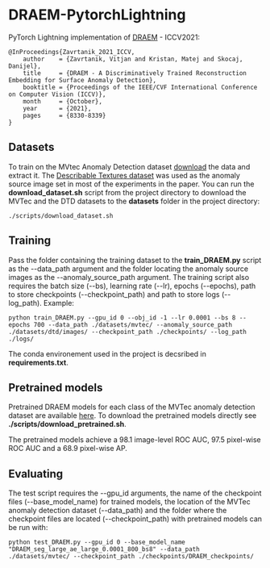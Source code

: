 # DRAEM-PytorchLightning

PyTorch Lightning implementation of [DRAEM](https://openaccess.thecvf.com/content/ICCV2021/papers/Zavrtanik_DRAEM_-_A_Discriminatively_Trained_Reconstruction_Embedding_for_Surface_Anomaly_ICCV_2021_paper.pdf) - ICCV2021:

```
@InProceedings{Zavrtanik_2021_ICCV,
    author    = {Zavrtanik, Vitjan and Kristan, Matej and Skocaj, Danijel},
    title     = {DRAEM - A Discriminatively Trained Reconstruction Embedding for Surface Anomaly Detection},
    booktitle = {Proceedings of the IEEE/CVF International Conference on Computer Vision (ICCV)},
    month     = {October},
    year      = {2021},
    pages     = {8330-8339}
}
```
## Datasets
To train on the MVtec Anomaly Detection dataset [download](https://www.mvtec.com/company/research/datasets/mvtec-ad)
the data and extract it. The [Describable Textures dataset](https://www.robots.ox.ac.uk/~vgg/data/dtd/) was used as the anomaly source 
image set in most of the experiments in the paper. You can run the **download_dataset.sh** script from the project directory
to download the MVTec and the DTD datasets to the **datasets** folder in the project directory:
```
./scripts/download_dataset.sh
```


## Training
Pass the folder containing the training dataset to the **train_DRAEM.py** script as the --data_path argument and the
folder locating the anomaly source images as the --anomaly_source_path argument. 
The training script also requires the batch size (--bs), learning rate (--lr), epochs (--epochs), path to store checkpoints
(--checkpoint_path) and path to store logs (--log_path).
Example:

```
python train_DRAEM.py --gpu_id 0 --obj_id -1 --lr 0.0001 --bs 8 --epochs 700 --data_path ./datasets/mvtec/ --anomaly_source_path ./datasets/dtd/images/ --checkpoint_path ./checkpoints/ --log_path ./logs/
```

The conda environement used in the project is decsribed in **requirements.txt**.

## Pretrained models
Pretrained DRAEM models for each class of the MVTec anomaly detection dataset are available [here](https://drive.google.com/uc?id=1eOE8wXNihjsiDvDANHFbg_mQkLesDrs1).
To download the pretrained models directly see **./scripts/download_pretrained.sh**.

The pretrained models achieve a 98.1 image-level ROC AUC, 97.5 pixel-wise ROC AUC and a 68.9 pixel-wise AP.


## Evaluating
The test script requires the --gpu_id arguments, the name of the checkpoint files (--base_model_name) for trained models, the 
location of the MVTec anomaly detection dataset (--data_path) and the folder where the checkpoint files are located (--checkpoint_path)
with pretrained models can be run with:

```
python test_DRAEM.py --gpu_id 0 --base_model_name "DRAEM_seg_large_ae_large_0.0001_800_bs8" --data_path ./datasets/mvtec/ --checkpoint_path ./checkpoints/DRAEM_checkpoints/
```


